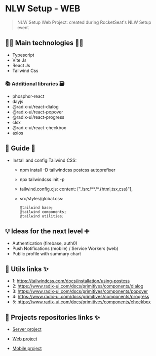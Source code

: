 # NLW Setup - WEB

> NLW Setup Web Project: created during RocketSeat's NLW Setup event

## 👨‍💻 Main technologies 👩‍💻

- Typescript
- Vite Js
- React Js
- Tailwind Css

### 📚 Additional libraries 🗃️

- phosphor-react
- dayjs
- @radix-ui/react-dialog
- @radix-ui/react-popover
- @radix-ui/react-progress
- clsx
- @radix-ui/react-checkbox
- axios

## 📃 Guide 📖

- Install and config Tailwind CSS:

  - npm install -D tailwindcss postcss autoprefixer
  - npx tailwindcss init -p
  - tailwind.config.cjs: content: ["./src/**/*.{html,tsx,css}"],
  - src/styles/global.css:

        @tailwind base;
        @tailwind components;
        @tailwind utilities;

## 💡 Ideas for the next level ➕

- Authentication (firebase, auth0)
- Push Notifications (mobile) / Service Workers (web)
- Public profile with summary chart

## 🔗 Utils links ✨

- 1: https://tailwindcss.com/docs/installation/using-postcss
- 2: https://www.radix-ui.com/docs/primitives/components/dialog
- 3: https://www.radix-ui.com/docs/primitives/components/popover
- 4: https://www.radix-ui.com/docs/primitives/components/progress
- 5: https://www.radix-ui.com/docs/primitives/components/checkbox

## 🔗 Projects repositories links ✨

- [Server project](server)

- [Web project](web)

- [Mobile project](mobile)
